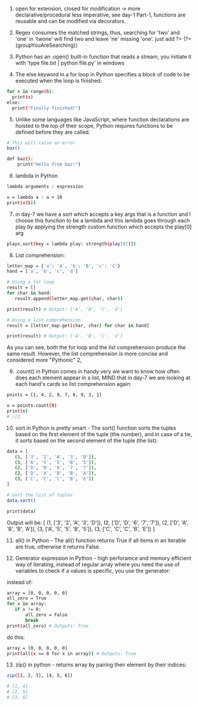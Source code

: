 1. open for extension, closed for modification -> more declarative/procedural less imperative, see day-1 Part-1, functions are reusable and can be modified via decorators.

2. Regex consumes the matched strings, thus, searching for 'two' and 'one' in 'twone' will find two and leave 'ne' missing 'one'. just add ?= (?=(groupYouAreSearching))

3. Python has an .open() built-in function that reads a stream, you initiate it with 'type file.txt | python file.py' in windows

4. The else keyword in a for loop in Python specifies a block of code to be executed when the loop is finished:

```sh
for x in range(6):
  print(x)
else:
  print("Finally finished!") 
```


5. Unlike some languages like JavaScript, where function declarations are hoisted to the top of their scope, Python requires functions to be defined before they are called.

```sh
# This will raise an error
baz()

def baz():
    print("Hello from baz!")
```

6. lambda in Python

```sh
lambda arguments : expression

x = lambda a : a + 10
print(x(5))

```

7. in day-7 we have a sort which accepts a key args that is a function and I choose this function to be a lambda and this lambda goes through each play by applying the strength custom function which accepts the play[0] arg

```sh
plays.sort(key = lambda play: strength(play[0])])
```

8. List comprehension:

```sh
letter_map = {'a': 'A', 'b': 'B', 'c': 'C'}
hand = ['a', 'b', 'c', 'd']

# Using a for loop
result = []
for char in hand:
   result.append(letter_map.get(char, char))

print(result) # Output: ['A', 'B', 'C', 'd']

# Using a list comprehension
result = [letter_map.get(char, char) for char in hand]

print(result) # Output: ['A', 'B', 'C', 'd']

```
As you can see, both the for loop and the list comprehension produce the same result. However, the list comprehension is more concise and considered more "Pythonic" 2, 

9. .count() in Python comes in handy very we want to know how often does each element appear in a list, MIND that in day-7 we are looking at each hand's cards so list comprehension again:

```sh
points = [1, 4, 2, 9, 7, 8, 9, 3, 1]

x = points.count(9)
print(x) 
# //2
```

10. sort in Python is pretty smart - The sort() function sorts the tuples based on the first element of the tuple (the number), and in case of a tie, it sorts based on the second element of the tuple (the list):

```sh
data = [
   (1, ['3', '2', 'A', '3', 'D']),
   (3, ['A', '5', '5', 'B', '5']),
   (2, ['D', 'D', '6', '7', '7']),
   (2, ['D', 'A', 'B', 'B', 'A']),
   (3, ['C', 'C', 'C', 'B', 'E'])
]

# Sort the list of tuples
data.sort()

print(data)
```
Output will be:
[
   (1, ['3', '2', 'A', '3', 'D']),
   (2, ['D', 'D', '6', '7', '7']),
   (2, ['D', 'A', 'B', 'B', 'A']),
   (3, ['A', '5', '5', 'B', '5']),
   (3, ['C', 'C', 'C', 'B', 'E'])
]

11. all() in Python - The all() function returns True if all items in an iterable are true, otherwise it returns False.

12. Generator expression in Python - high perforamce and memory efficient way of iterating, instead of regular array where you need the use of variables to check if a values is specific, you use the generator:

instead of:
```sh
array = [0, 0, 0, 0, 0]
all_zero = True
for x in array:
   if x != 0:
       all_zero = False
       break
print(all_zero) # Outputs: True
```

do this:

```sh
array = [0, 0, 0, 0, 0]
print(all(x == 0 for x in array)) # Outputs: True
```

13. zip() in python - returns array by pairing their element by their indices:

```sh
zip([1, 2, 3], [4, 5, 6])

# [1, 4]
# [2, 5]
# [3, 6]
```